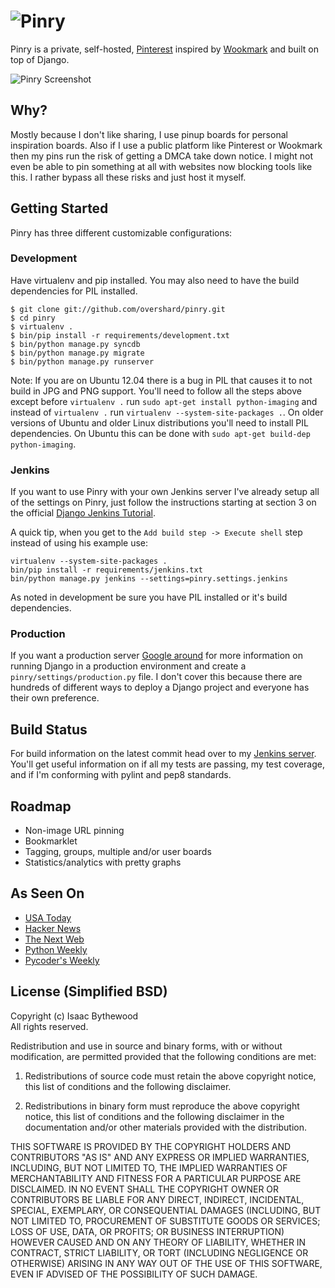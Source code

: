 # ![Pinry](https://github.com/overshard/pinry/raw/master/logo.png)

Pinry is a private, self-hosted, [Pinterest][0] inspired by [Wookmark][1] and
built on top of Django.

![Pinry Screenshot](https://github.com/overshard/pinry/raw/master/screenshot.png)


## Why?

Mostly because I don't like sharing, I use pinup boards for personal inspiration
boards. Also if I use a public platform like Pinterest or Wookmark then my pins
run the risk of getting a DMCA take down notice. I might not even be able to
pin something at all with websites now blocking tools like this. I rather
bypass all these risks and just host it myself.


## Getting Started

Pinry has three different customizable configurations:

### Development

Have virtualenv and pip installed. You may also need to have the build
dependencies for PIL installed.

    $ git clone git://github.com/overshard/pinry.git
    $ cd pinry
    $ virtualenv .
    $ bin/pip install -r requirements/development.txt
    $ bin/python manage.py syncdb
    $ bin/python manage.py migrate
    $ bin/python manage.py runserver

Note: If you are on Ubuntu 12.04 there is a bug in PIL that causes it to not
build in JPG and PNG support. You'll need to follow all the steps above except
before `virtualenv .` run `sudo apt-get install python-imaging` and instead of
`virtualenv .` run `virtualenv --system-site-packages .`. On older versions of
Ubuntu and older Linux distributions you'll need to install PIL dependencies.
On Ubuntu this can be done with `sudo apt-get build-dep python-imaging`.


### Jenkins

If you want to use Pinry with your own Jenkins server I've already setup all of
the settings on Pinry, just follow the instructions starting at section 3 on the
official [Django Jenkins Tutorial][4].

A quick tip, when you get to the `Add build step -> Execute shell` step instead
of using his example use:

    virtualenv --system-site-packages .
    bin/pip install -r requirements/jenkins.txt
    bin/python manage.py jenkins --settings=pinry.settings.jenkins

As noted in development be sure you have PIL installed or it's build
dependencies.

### Production

If you want a production server [Google around][2] for more information on
running Django in a production environment and create a
`pinry/settings/production.py` file. I don't cover this because there are
hundreds of different ways to deploy a Django project and everyone has their own
preference.


## Build Status

For build information on the latest commit head over to my [Jenkins server][3].
You'll get useful information on if all my tests are passing, my test coverage,
and if I'm conforming with pylint and pep8 standards.


## Roadmap

 + Non-image URL pinning
 + Bookmarklet
 + Tagging, groups, multiple and/or user boards
 + Statistics/analytics with pretty graphs


## As Seen On

 + [USA Today](http://www.usatoday.com/tech/products/story/2012-04-27/pinterest-pinry-private-pinning/54584308/1)
 + [Hacker News](http://news.ycombinator.com/item?id=3895618)
 + [The Next Web](http://thenextweb.com/apps/2012/04/27/pinry-is-a-self-hosted-version-of-pinterest-that-gives-you-full-control-of-your-pins/)
 + [Python Weekly](http://us2.campaign-archive2.com/?u=e2e180baf855ac797ef407fc7&id=1f8c766c90&e=292d864a00)
 + [Pycoder's Weekly](http://us4.campaign-archive1.com/?u=9735795484d2e4c204da82a29&id=4f9b37c501)


## License (Simplified BSD)

Copyright (c) Isaac Bythewood  
All rights reserved.

Redistribution and use in source and binary forms, with or without
modification, are permitted provided that the following conditions are met:

1. Redistributions of source code must retain the above copyright notice,
   this list of conditions and the following disclaimer.

2. Redistributions in binary form must reproduce the above copyright notice,
   this list of conditions and the following disclaimer in the documentation
   and/or other materials provided with the distribution.

THIS SOFTWARE IS PROVIDED BY THE COPYRIGHT HOLDERS AND CONTRIBUTORS "AS IS" AND
ANY EXPRESS OR IMPLIED WARRANTIES, INCLUDING, BUT NOT LIMITED TO, THE IMPLIED
WARRANTIES OF MERCHANTABILITY AND FITNESS FOR A PARTICULAR PURPOSE ARE
DISCLAIMED. IN NO EVENT SHALL THE COPYRIGHT OWNER OR CONTRIBUTORS BE LIABLE FOR
ANY DIRECT, INDIRECT, INCIDENTAL, SPECIAL, EXEMPLARY, OR CONSEQUENTIAL DAMAGES
(INCLUDING, BUT NOT LIMITED TO, PROCUREMENT OF SUBSTITUTE GOODS OR SERVICES;
LOSS OF USE, DATA, OR PROFITS; OR BUSINESS INTERRUPTION) HOWEVER CAUSED AND
ON ANY THEORY OF LIABILITY, WHETHER IN CONTRACT, STRICT LIABILITY, OR TORT
(INCLUDING NEGLIGENCE OR OTHERWISE) ARISING IN ANY WAY OUT OF THE USE OF THIS
SOFTWARE, EVEN IF ADVISED OF THE POSSIBILITY OF SUCH DAMAGE.


[0]: http://pinterest.com/
[1]: http://www.wookmark.com/
[2]: https://www.google.com/search?q=deploy+django+production
[3]: http://jenkins.bythewood.me/job/pinry/
[4]: https://sites.google.com/site/kmmbvnr/home/django-jenkins-tutorial
